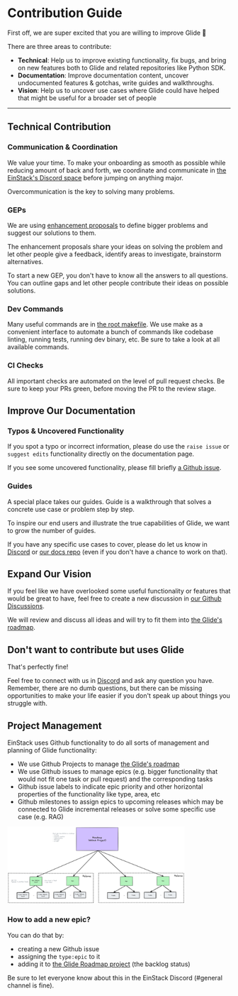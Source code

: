 # Contribution Guide

First off, we are super excited that you are willing to improve Glide 🙌

There are three areas to contribute:

- **Technical**: Help us to improve existing functionality, fix bugs, and bring on new features both to Glide and related repositories like Python SDK.
- **Documentation**: Improve documentation content, uncover undocumented features & gotchas, write guides and walkthroughs. 
- **Vision**: Help us to uncover use cases where Glide could have helped that might be useful for a broader set of people

---

## Technical Contribution

### Communication & Coordination

We value your time. 
To make your onboarding as smooth as possible while reducing amount of back and forth, 
we coordinate and communicate in [the EinStack's Discord space](https://discord.gg/rsBzprY7uT) before jumping on anything major.

Overcommunication is the key to solving many problems.

### GEPs

We are using [enhancement proposals](https://github.com/EinStack/geps) to 
define bigger problems and suggest our solutions to them.

The enhancement proposals share your ideas on solving the problem and let other people give a feedback, 
identify areas to investigate, brainstorm alternatives.

To start a new GEP, you don't have to know all the answers to all questions. 
You can outline gaps and let other people contribute their ideas on possible solutions.

### Dev Commands

Many useful commands are in [the root makefile](Makefile). 
We use make as a convenient interface to automate a bunch of commands like codebase linting, running tests, running dev binary, etc.
Be sure to take a look at all available commands.

### CI Checks

All important checks are automated on the level of pull request checks. 
Be sure to keep your PRs green, before moving the PR to the review stage.

## Improve Our Documentation

### Typos & Uncovered Functionality

If you spot a typo or incorrect information, please do use the `raise issue` or `suggest edits` functionality directly on the documentation page.

If you see some uncovered functionality, please fill briefly [a Github issue](https://github.com/EinStack/docs/issues).

### Guides

A special place takes our guides. Guide is a walkthrough that solves a concrete use case or problem step by step.

To inspire our end users and illustrate the true capabilities of Glide, we want to grow the number of guides. 

If you have any specific use cases to cover, please do let us know in [Discord](https://discord.gg/rsBzprY7uT) or [our docs repo](https://github.com/EinStack/docs) (even if you don't have a chance to work on that).

## Expand Our Vision

If you feel like we have overlooked 
some useful functionality or features that would be great to have, 
feel free to create a new discussion in [our Github Discussions](https://github.com/EinStack/glide/discussions/categories/ideas).

We will review and discuss all ideas and will try to fit them into [the Glide's roadmap](ROADMAP.md).

## Don't want to contribute but uses Glide

That's perfectly fine! 

Feel free to connect with us in [Discord](https://discord.gg/rsBzprY7uT) and ask any question you have.
Remember, there are no dumb questions, but there can be missing opportunities to make your life easier if you don't speak up about things you struggle with.



## Project Management

EinStack uses Github functionality to do all sorts of management and planning of Glide functionality:

- We use Github Projects to manage [the Glide's roadmap](https://github.com/orgs/EinStack/projects/1/views/4)
- We use Github issues to manage epics (e.g. bigger functionality that would not fit one task or pull request) and the corresponding tasks
- Github issue labels to indicate epic priority and other horizontal properties of the functionality like type, area, etc
- Github milestones to assign epics to upcoming releases which may be connected to Glide incremental releases or solve some specific use case (e.g. RAG)

<img src="docs/images/einstack-project-management.png" width="400px" alt="Glide Project Management" />

### How to add a new epic?

You can do that by:
- creating a new Github issue
- assigning the `type:epic` to it
- adding it to [the Glide Roadmap project](https://github.com/orgs/EinStack/projects/1/views/4) (the backlog status)

Be sure to let everyone know about this in the EinStack Discord (#general channel is fine).
